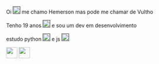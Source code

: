 Oi  [<img src=https://github.com/user-attachments/assets/04cd5b36-f3f7-48c5-b753-766a980a35ae width=20>]() me chamo Hemerson mas pode me chamar de Vultho

Tenho 19 anos [<img src=https://github.com/user-attachments/assets/f530f8b0-611c-488e-b4b2-c92b12bd4640 width=20>]() e sou um dev em desenvolvimento

estudo python [<img src=https://github.com/user-attachments/assets/0985d2cc-9880-42e0-a0c5-c939b97b78f9 width=20/>]() e js [<img src=https://github.com/user-attachments/assets/bc36c0d6-5fd3-4816-9c4d-b918d882da42  width=20/>]()

[<img src=https://github.com/user-attachments/assets/d0653b77-1071-4498-998a-d9977427878a width=30>](https://www.instagram.com/hemerson_luan/) [<img src=https://github.com/user-attachments/assets/720b94cf-a64b-4d35-a2f1-924322b76496 width=30>](https://x.com/vultho66)
